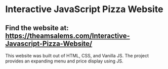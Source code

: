 # Interactive JavaScript Pizza Website
## Find the website at: https://theamsalems.com/Interactive-Javascript-Pizza-Website/
This website was built out of HTML, CSS, and Vanilla JS. The project provides an expanding menu and price display using JS.
